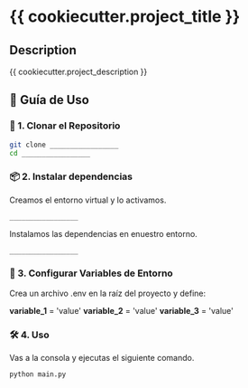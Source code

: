# {{ cookiecutter.project_title }}

## Description
{{ cookiecutter.project_description }}

## 🚀 Guía de Uso

### 🔧 1. Clonar el Repositorio
```bash
git clone _________________
cd _________________
```

### 📦 2. Instalar dependencias

Creamos el entorno virtual y lo activamos.

```bash
_________________
```

Instalamos las dependencias en enuestro entorno.

```bash
_________________
```

### 🔑 3. Configurar Variables de Entorno
Crea un archivo .env en la raíz del proyecto y define:

**variable_1** = 'value'
**variable_2** = 'value'
**variable_3** = 'value'


### 🛠 4. Uso
Vas a la consola y ejecutas el siguiente comando.

```bash
python main.py
```
